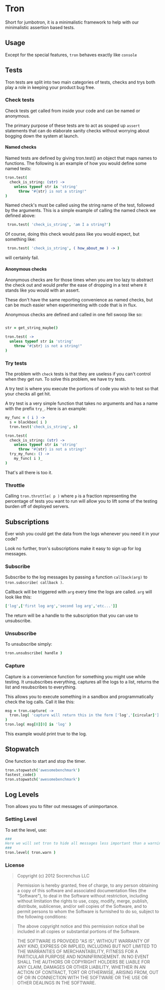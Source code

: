 # Tron

Short for jumbotron, it is a minimalistic framework to help with our minimalistic assertion 
based tests.

## Usage

Except for the special features, `tron` behaves exactly like `console`

## Tests

Tron tests are split into two main categories of tests, checks and trys both play a role
in keeping your product bug free.

### Check tests

Check tests get called from inside your code and can be named or anonymous.

The primary purpose of these tests are to act as souped up `assert` statements that can do
elaborate sanity checks without worrying about bogging down the system at launch.

#### Named checks

Named tests are defined by giving tron.test() an object that maps names to functions. The
following is an example of how you would define some named tests:

```coffeescript
tron.test(
  check_is_string: (str) ->
    unless typeof str is 'string'
      throw "#{str} is not a string!"
)
```
Named check's must be called using the string name of the test, followed by the arguments.
This is a simple example of calling the named check we defined above:
```coffeescript
 tron.test( 'check_is_string', 'am I a string?')
```
Of course, doing this check would pass like you would expect, but something like:

```coffeescript
 tron.test( 'check_is_string', ( how_about_me ) -> )
```
will certainly fail.

#### Anonymous checks

Anonymous checks are for those times when you are too lazy to abstract the check out and
would prefer the ease of dropping in a test where it stands like you would with an assert.

These don't have the same reporting convenience as named checks, but can be much easier when
experimenting with code that is in flux.

Anonymous checks are defined and called in one fell swoop like so:

```coffeescript

str = get_string_maybe()

tron.test( ->
  unless typeof str is 'string'
    throw "#{str} is not a string!"
)
```

### Try tests

The problem with `check` tests is that they are useless if you can't control when they get
run. To solve this problem, we have try tests.

A try test is where you execute the portions of code you wish to test so that your checks all
get hit.

A try test is a very simple function that takes no arguments and has a name with the prefix
`try_`. Here is an example:

```coffeescript
my_func = ( i ) ->
  s = blackbox( i )
  tron.test('check_is_string', s)

tron.test(
  check_is_string: (str) ->
    unless typeof str is 'string'
      throw "#{str} is not a string!"
  try_my_func: () ->
    my_func( i )_
)
```
That's all there is too it.

### Throttle

Calling `tron.throttle( p )` where `p` is a fraction representing the percentage of tests you
want to run will allow you to lift some of the testing burden off of deployed servers.

## Subscriptions

Ever wish you could get the data from the logs whenever you need it in your code?

Look no further, tron's subscriptions make it easy to sign up for log messages.

### Subscribe

Subscribe to the log messages by passing a function `callback(arg)` to 
`tron.subscribe( callback )`.

Callback will be triggered with `arg` every time the logs are called. `arg` will look
like this:
```coffeescript
['log',['first log arg','second log arg','etc...']]
```

The return will be a handle to the subscription that you can use to unsubscribe.

### Unsubscribe

To unsubscribe simply:
```coffeescript
tron.unsubscribe( handle )
```

### Capture

Capture is a convenience function for something you might use while testing. It unsubscribes
everything, captures all the logs to a list, returns the list and resubscribes to everything.

This allows you to execute something in a sandbox and programmatically check the log calls.
Call it like this:
```coffeescript
msg = tron.capture( ->
  tron.log( 'capture will return this in the form ['log','[circular]']' )
)
tron.log( msg[0][0] is 'log' )
```

This example would print true to the log.

## Stopwatch

One function to start and stop the timer.

```coffeescript
tron.stopwatch('awesomebenchmark')
fastest_code()
tron.stopwatch('awesomebenchmark')
```

## Log Levels

Tron allows you to filter out messages of unimportance.

### Setting Level

To set the level, use:

```coffeescript
###
Here we will set tron to hide all messages less important than a warning.
###
tron.level( tron.warn )
```

### License

> Copyright (c) 2012 Socrenchus LLC

> Permission is hereby granted, free of charge, to any person obtaining a copy of this software and associated documentation files (the "Software"), to deal in the Software without restriction, including without limitation the rights to use, copy, modify, merge, publish, distribute, sublicense, and/or sell copies of the Software, and to permit persons to whom the Software is furnished to do so, subject to the following conditions:

> The above copyright notice and this permission notice shall be included in all copies or substantial portions of the Software.

> THE SOFTWARE IS PROVIDED "AS IS", WITHOUT WARRANTY OF ANY KIND, EXPRESS OR IMPLIED, INCLUDING BUT NOT LIMITED TO THE WARRANTIES OF MERCHANTABILITY, FITNESS FOR A PARTICULAR PURPOSE AND NONINFRINGEMENT. IN NO EVENT SHALL THE AUTHORS OR COPYRIGHT HOLDERS BE LIABLE FOR ANY CLAIM, DAMAGES OR OTHER LIABILITY, WHETHER IN AN ACTION OF CONTRACT, TORT OR OTHERWISE, ARISING FROM, OUT OF OR IN CONNECTION WITH THE SOFTWARE OR THE USE OR OTHER DEALINGS IN THE SOFTWARE.
